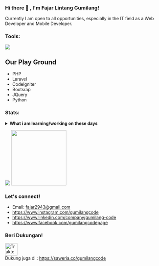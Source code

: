 ### Hi there 👋 , I'm Fajar Lintang Gumilang!
Currently I am open to all opportunities, especially in the IT field as a Web Developer and Mobile Developer.

### Tools:
<p>
    <img src="https://img.shields.io/badge/Text%20Editor-Visual%20Studio%20Code-blue?&logo=visual%20studio%20code&logoColor=blue" />
</p>

## Our Play Ground
- PHP
- Laravel
- CodeIgniter
- Bootsrap
- JQuery
- Python

### Stats:
<details>
 <summary><strong>What i am learning/working on these days</strong></summary>
    - 🔭 I’m currently working on ... </br>
    - 🌱 I’m currently learning Laravel Liveware and ReactNative </br>
    - 👯 I’m looking to collaborate on ... </br>
    - 🤔 I’m looking for help with ... </br>
    - 💬 Ask me about anything.</br>
    - 📫 How to reach me: <a href="fajar2943@gmail.com">Email me!</a>  </br>
    - 😄 Pronouns: He/Him </br>
    - ⚡ Fun fact: ... </br>
</details>
<p>
    <img src="https://github-readme-stats.vercel.app/api?username=fajar2943&hide=contribs,prs&show_icons=true&hide_border=true&title_color=000" />
    <img src="https://github-readme-stats.vercel.app/api/top-langs/?username=fajar2943&layout=compact" height=180 />
</p>

### Let's connect!
- Email: fajar2943@gmail.com
- https://www.instagram.com/gumilangcode
- https://www.linkedin.com/company/gumilang-code
- https://www.facebook.com/gumilangcodepage

### Beri Dukungan!
<a href="https://trakteer.id/gumilangcode" target="_blank"><img id="wse-buttons-preview" src="https://cdn.trakteer.id/images/embed/trbtn-red-1.png" height="40" style="border:0px;height:40px;" alt="Trakteer Saya"></a>
<br>
Dukung juga di : <a href="https://saweria.co/gumilangcode" target="_blank">https://saweria.co/gumilangcode</a>
